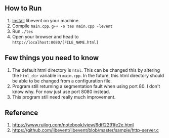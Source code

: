 ## How to Run
1. [Install](https://github.com/libevent/libevent) libevent on your machine.
2. Compile `main.cpp`.
`g++ -o tes main.cpp -levent`
3. Run `./tes`
4. Open your browser and head to `http://localhost:8080/[FILE_NAME.html]` 

## Few things you need to know
1. The default html directory is `html`.
This can be changed this by altering the `html_dir` variable in `main.cpp`.
In the future, this html directory should be able to be changed from a configuration file.
2. Program still returning a segmentation fault when using port 80. I don't know why. 
For now just use port 8080 instead.
3. This program still need really much improvement.

## Reference
1. https://www.ruilog.com/notebook/view/6dff2291fe2e.html
2. https://github.com/libevent/libevent/blob/master/sample/http-server.c